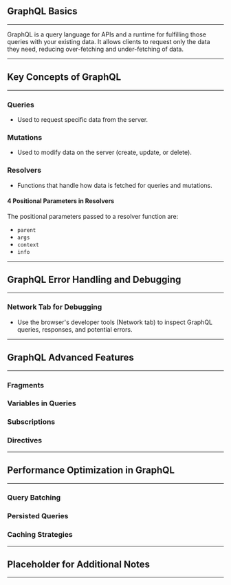## GraphQL Basics
---

GraphQL is a query language for APIs and a runtime for fulfilling those queries with your existing data. It allows clients to request only the data they need, reducing over-fetching and under-fetching of data.

---

## Key Concepts of GraphQL
---

### Queries  
- Used to request specific data from the server.  

### Mutations  
- Used to modify data on the server (create, update, or delete).  

### Resolvers  
- Functions that handle how data is fetched for queries and mutations.  

#### 4 Positional Parameters in Resolvers  
The positional parameters passed to a resolver function are:  
   - `parent`  
   - `args`  
   - `context`  
   - `info`  

---

## GraphQL Error Handling and Debugging
---

### Network Tab for Debugging  
- Use the browser's developer tools (Network tab) to inspect GraphQL queries, responses, and potential errors.

---

## GraphQL Advanced Features
---

### Fragments  

### Variables in Queries  

### Subscriptions  

### Directives  

---

## Performance Optimization in GraphQL
---

### Query Batching  

### Persisted Queries  

### Caching Strategies  

---

## Placeholder for Additional Notes
---

